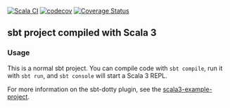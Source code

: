 [![Scala CI](https://github.com/prolific-dev/graham-scan-scala/actions/workflows/scala.yml/badge.svg)](https://github.com/prolific-dev/graham-scan-scala/actions/workflows/scala.yml)
[![codecov](https://codecov.io/gh/prolific-dev/graham-scan-scala/branch/main/graph/badge.svg?token=2DE270ZEDK)](https://codecov.io/gh/prolific-dev/graham-scan-scala)
[![Coverage Status](https://coveralls.io/repos/github/prolific-dev/graham-scan-scala/badge.svg?branch=main&kill_cache=1)](https://coveralls.io/github/prolific-dev/graham-scan-scala?branch=main&kill_cache=1)

## sbt project compiled with Scala 3

### Usage

This is a normal sbt project. You can compile code with `sbt compile`, run it with `sbt run`, and `sbt console` will start a Scala 3 REPL.

For more information on the sbt-dotty plugin, see the
[scala3-example-project](https://github.com/scala/scala3-example-project/blob/main/README.md).
